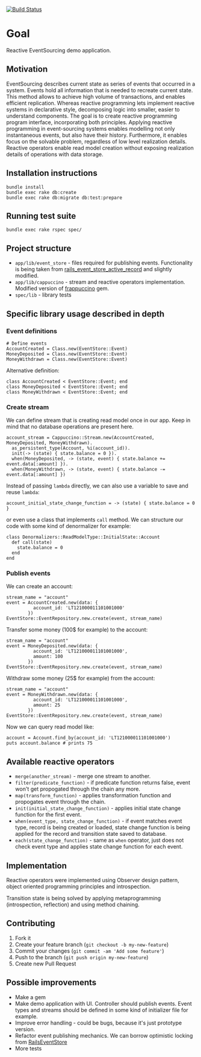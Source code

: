 [![Build Status](https://travis-ci.org/ZilvinasKucinskas/cappuccino.svg?branch=master)](https://travis-ci.org/ZilvinasKucinskas/cappuccino)

# Goal

Reactive EventSourcing demo application.

## Motivation

EventSourcing describes current state as series of events that occurred in a system. Events hold all information that is needed to recreate current state. This method allows to achieve high volume of transactions, and enables efficient replication. Whereas reactive programming lets implement reactive systems in declarative style, decomposing logic into smaller, easier to understand components. The goal is to create reactive programming program interface, incorporating both principles. Applying reactive programming in event-sourcing systems enables modelling not only instantaneous events, but also have their history. Furthermore, it enables focus on the solvable problem, regardless of low level realization details. Reactive operators enable read model creation without exposing realization details of operations with data storage.

## Installation instructions

```
bundle install
bundle exec rake db:create
bundle exec rake db:migrate db:test:prepare
```

## Running test suite

```
bundle exec rake rspec spec/
```

## Project structure

* `app/lib/event_store` - files required for publishing events. Functionality is being taken from [rails_event_store_active_record](https://github.com/arkency/rails_event_store_active_record/blob/fc229f614aec7ff41f813f7c07adb249d16aa220/lib/rails_event_store_active_record/event_repository.rb) and slightly modified.
* `app/lib/cappuccino` - stream and reactive operators implementation. Modified version of [frappuccino](https://github.com/steveklabnik/frappuccino) gem.
* `spec/lib` - library tests

## Specific library usage described in depth

### Event definitions

```
# Define events
AccountCreated = Class.new(EventStore::Event)
MoneyDeposited = Class.new(EventStore::Event)
MoneyWithdrawn = Class.new(EventStore::Event)
```

Alternative definition:

```
class AccountCreated < EventStore::Event; end
class MoneyDeposited < EventStore::Event; end
class MoneyWithdrawn < EventStore::Event; end
```

### Create stream

We can define stream that is creating read model once in our app. Keep in mind that no database operations are present here.

```
account_stream = Cappuccino::Stream.new(AccountCreated, MoneyDeposited, MoneyWithdrawn).
  as_persistent_type(Account, %i(account_id)).
  init(-> (state) { state.balance = 0 }).
  when(MoneyDeposited, -> (state, event) { state.balance += event.data[:amount] }).
  when(MoneyWithdrawn, -> (state, event) { state.balance -= event.data[:amount] })
```

Instead of passing `lambda` directly, we can also use a variable to save and reuse `lambda`:

```
account_initial_state_change_function = -> (state) { state.balance = 0 }
```

or even use a class that implements `call` method. We can structure our code with some kind of denormalizer for example:

```
class Denormalizers::ReadModelType::InitialState::Account
  def call(state)
    state.balance = 0
  end
end
```

### Publish events

We can create an account:

```
stream_name = "account"
event = AccountCreated.new(data: {
          account_id: 'LT121000011101001000'
        })
EventStore::EventRepository.new.create(event, stream_name)
```

Transfer some money (100$ for example) to the account:

```
stream_name = "account"
event = MoneyDeposited.new(data: {
          account_id: 'LT121000011101001000',
          amount: 100
        })
EventStore::EventRepository.new.create(event, stream_name)
```

Withdraw some money (25$ for example) from the account:

```
stream_name = "account"
event = MoneyWithdrawn.new(data: {
          account_id: 'LT121000011101001000',
          amount: 25
        })
EventStore::EventRepository.new.create(event, stream_name)
```

Now we can query read model like:

```
account = Account.find_by(account_id: 'LT121000011101001000')
puts account.balance # prints 75
```

## Available reactive operators

* `merge(another_stream)` - merge one stream to another.
* `filter(predicate_function)` - if predicate function returns false, event won't get propogated through the chain any more.
* `map(transform_function)` - applies transformation function and propogates event through the chain.
* `init(initial_state_change_function)` - applies initial state change function for the first event.
* `when(event_type, state_change_function)` - if event matches event type, record is being created or loaded, state change function is being applied for the record and transition state saved to database.
* `each(state_change_function)` - same as `when` operator, just does not check event type and applies state change function for each event.

## Implementation

Reactive operators were implemented using Observer design pattern, object oriented programming principles and introspection.

Transition state is being solved by applying metaprogramming (introspection, reflection) and using method chaining.

## Contributing

1. Fork it
2. Create your feature branch (`git checkout -b my-new-feature`)
3. Commit your changes (`git commit -am 'Add some feature'`)
4. Push to the branch (`git push origin my-new-feature`)
5. Create new Pull Request

## Possible improvements

* Make a gem
* Make demo application with UI. Controller should publish events. Event types and streams should be defined in some kind of initializer file for example.
* Improve error handling - could be bugs, because it's just prototype version.
* Refactor event publishing mechanics. We can borrow optimistic locking from [RailsEventStore](https://github.com/arkency/rails_event_store)
* More tests
